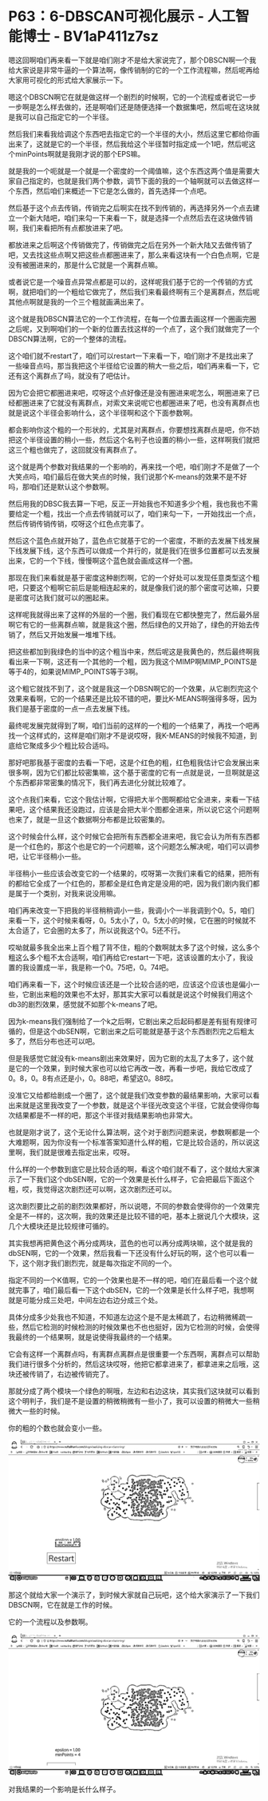 # P63：6-DBSCAN可视化展示 - 人工智能博士 - BV1aP411z7sz

嗯这回啊咱们再来看一下就是咱们刚才不是给大家说完了，那个DBSCN啊一个我给大家说是非常牛逼的一个算法啊，像传销制的它的一个工作流程嘛，然后呢再给大家用可视化的形式给大家展示一下。

嗯这个DBSCN啊它在就是做这样一个剧烈的时候啊，它的一个流程或者说它一步一步啊是怎么样去做的，还是啊咱们还是随便选择一个数据集吧，然后呢在这块就是我可以自己指定它的一个半径。

然后我们来看我给调这个东西吧去指定它的一个半径的大小，然后这里它都给你画出来了，这就是它的一个半径，然后我给这个半径暂时指定成一个1吧，然后呢这个minPoints啊就是我刚才说的那个EPS嘛。

就是我的一个呃就是一个就是一个密度的一个阈值嘛，这个东西这两个值是需要大家自己指定的，也就是我们两个参数，调节下面的我的一个轴啊就可以去做这样一个东西，然后咱们来概述一下它是怎么做的，首先选择一个点吧。

然后基于这个点去传销，传销完之后啊实在找不到传销的，再选择另外一个点去建立一个新大陆吧，咱们来勾一下来看一下，就是选择一个点然后去在这块做传销啊，我们来看把所有点都放进来了吧。

都放进来之后啊这个传销做完了，传销做完之后在另外一个新大陆又去做传销了吧，又去找这些点啊又把这些点都圈进来了，那么来看这块有一个白色点啊，它是没有被圈进来的，那是什么它就是一个离群点嘛。

或者说它是一个噪音点异常点都是可以的，这样呢我们基于它的一个传销的方式啊，就把咱们的一个粗给它做完了，然后我们来看最终啊有三个是离群点，然后呢其他点啊就是我的一个三个粗就画满出来了。

这个就是我DBSCN算法它的一个工作流程，在每一个位置去画这样一个圈画完圈之后呢，又到啊咱们的一个新的位置去找这样的一个点了，这个我们就做完了一个DBSCN算法啊，它的一个整体的流程。

这个咱们就不restart了，咱们可以restart一下来看一下，咱们刚才不是找出来了一些噪音点吗，那当我把这个半径给它设置的稍大一些之后，咱们再来看一下，它还有这个离群点了吗，就没有了吧估计。

因为它会把它都圈进来吧，哎呀这个点好像还是没有圈进来呢怎么，啊圈进来了已经都圈进来了它就没有离群点，对索文来说呢它也都圈进来了吧，也没有离群点也就是说这个半径会影响什么，这个半径啊和这个下面参数啊。

都会影响你这个粗的一个形状的，尤其是对离群点，你要想找离群点是吧，你不妨把这个半径设置的稍小一些，然后这个名判子也设置的稍小一些，这样啊我们就把这三个粗也做完了，这回就没有离群点了。

这个就是两个参数对我结果的一个影响的，再来找一个吧，咱们刚才不是做了一个大笑点吗，咱们最后在做大笑点的时候，我们说那个K-means的效果不是不好吗，那咱们还是默认这个参数啊。

然后用我的DBSC我去算一下吧，反正一开始我也不知道多少个粗，我也我也不需要给定一个粗，找出一个点去传销就可以了，咱们来勾一下，一开始找出一个点，然后传销传销传销，哎呀这个红色点完事了。

然后这个蓝色点就开始了，蓝色点它就基于它的一个密度，不断的去发展下线发展下线发展下线，这个东西可以做成一个并行的，就是我们在很多位置都可以去发展出来，它的一个下线，慢慢啊这个蓝色就会画成这样一个圈。

那现在我们来看就是基于密度这种剧烈啊，它的一个好处可以发现任意类型这个粗吧，只要这个粗啊它前后是能相连起来的，就是像我们说的那个密度可达嘛，只要是密度可达我们就可以的圈起来。

这样呢我就得出来了这样的外层的一个圈，我们看现在它都快整完了，然后最外层啊它有它的一些离群点嘛，就是我这个圈，然后绿色的又开始了，绿色的开始去传销了，然后又开始发展一堆堆下线。

把这些都加到我绿色的当中的这个粗当中来，然后呢这是我黄色的，然后最终啊我看出来一下啊，这还有一个其他的一个粗，因为我这个MIMP啊MIMP_POINTS是等于4的，如果说MIMP_POINTS等于3啊。

这个粗它就找不到了，这个就是我这一个DBSN啊它的一个效果，从它剧烈完这个效果来看啊，它的一个结果还是比较不错的吧，要比K-MEANS啊强得多呀，因为我们是基于密度的一点一点去发展下线。

最终呢发展完就得到了啊，咱们当前的这样的一个粗的一个结果了，再找一个吧再找一个这样式的，这样是咱们刚才不是说哎呀，我K-MEANS的时候我不知道，到底给它聚成多少个粗比较合适吗。

那好吧那我基于密度的去看一下吧，这是个红色的粗，红色粗我估计它会发展出来很多啊，因为它们都比较密集嘛，这个基于密度的它有一点就是说，一旦啊就是这个东西都非常密集的情况下，我们再去进化分就比较难了。

这个点我们来看，它这个我估计啊，它得把大半个图啊都给它全进来，来看一下结果吧，这个结果我还没跑过，应该是会把大半个图都全进来，所以说它这个问题啊也来了，就是一旦这个数据啊分布都是比较密集的。

这个时候会什么样，这个时候它会把所有东西都全进来吧，我它会认为所有东西都是一个红色的，那这个也是它的一个问题嘛，这个问题怎么解决呢，咱们可以调参吧，让它半径稍小一些。

半径稍小一些应该会改变它的一个结果的，哎呀第一次我们来看它的结果，把所有的都给它全成了一个红色的，那都全是红色肯定是没用的吧，因为我们剧内我们都是属于一个类别，对我来说没用嘛。

咱们再来改变一下把我的半径稍稍调小一些，我调小个一半我调到个0。5，咱们来看一下，这个时候来看呀，0。5太小了，0。5太小的时候，它在圈的时候就不太合适了，它会圈的太多了，所以说我这个0。5还不行。

哎呦就最多我全出来上百个粗了背不住，粗的个数啊就太多了这个时候，这么多个粗这么多个粗不太合适啊，咱们再给它restart一下吧，这该设置的太小了，我设置的我设置成一半，我是称一个0。75吧，0。74吧。

咱们再来看一下，这个时候应该还是一个比较合适的吧，应该这个应该也是偏小一些，它剧出来粗的效果也不太好，那其实大家可以看就是说这个时候我们用这个db3的剧烈效果，感觉就不如那个k-means了吧。

因为k-means我们强制给了一个k之后啊，它剧出来之后起码都是差有挺有规律可循的，但是这个dbSEN啊，它剧出来之后可能就是基于这个东西剧烈完之后粗太多了，然后分布也还可以吧。

但是我感觉它就没有k-means剧出来效果好，因为它剧的太乱了太多了，这个就是它的一个效果，到时候大家也可以给它再改一改，再看一步吧，我给它改成了0。8，0。8有点还是小，0。88吧，希望这0。88哎。

没准它又给都给剧成一个圈了，这个就是我们改变参数的最结果影响，大家可以看出来就是这里我改变了一个参数，就是这个半径光改变这个半径，它就会使得你每次结果都是不一样的吧，那这个半径对我结果影响也非常大。

也就是刚才说了，这个无论什么算法啊，这个对于剧烈问题来说，参数啊都是一个大难题啊，因为你没有一个标准答案知道什么样的粗，它是比较合适的，所以说这里啊，我们就是很难去指定出来，哎呀。

什么样的一个参数到底它是比较合适的啊，看这个咱们就不看了，这个就给大家演示了一下我们这个dbSEN啊，它的一个效果是长什么样子，它会把最后下面这个粗，哎，我觉得这次剧烈还可以啊，这次剧烈还可以。

这次剧烈要比之前的剧烈效果都好，所以说嗯，不同的参数会使得你的一个效果完全是不一样的，这次啊，我的效果还是比较不错的吧，基本上据说几个大模块，这几个大模块还是比较规律可循的。

其实我想再把黄色这个再分成两块，蓝色的也可以再分成两块嘛，这个就是我的dbSEN啊，它的一个效果，然后我看一下还没有什么好玩的啊，这个也可以看一下，这个刚才我们剧烈完，就是每次指定不同的一个。

指定不同的一个K值啊，它的一个效果也是不一样的吧，咱们在最后看一个这个就就完事了，咱们最后看一下这个dbSEN，它的一个效果是长什么样子吧，我想啊就是可能分成三处吧，中间左边右边分成三个处。

具体分成多少处我也不知道，不知道左边这个是不是太稀疏了，右边稍微稀疏一些，然后它检测的时候检测的时候效果也不也也挺好，因为它检测的时候，会使得我最终的一个结果啊，就是说使得我最终的一个结果。

它会有这样一个离群点吗，有离群点离群点是很重要一个东西啊，离群点可以帮助我们进行很多个分析的，然后这块哎呀，他把它都拿进来了，都拿进来之后哦，这块还被传销了，右边被传销完了。

那就分成了两个模块一个绿色的啊哦，左边和右边这块，其实我们这块就可以看到这个明判子，我们是不是设置的稍微稍微有一些小了，我可以设置的稍微大一些稍微大一些的时候。

你的粗的个数也就会变小一些。

![](img/11fc51c235723f9442469c67335d4f9d_1.png)

那这个就给大家一个演示了，到时候大家就自己玩吧，这个给大家演示了一下我们DBSCN啊，它在就是工作的时候。

它的一个流程以及参数啊。

![](img/11fc51c235723f9442469c67335d4f9d_3.png)

对我结果的一个影响是长什么样子。